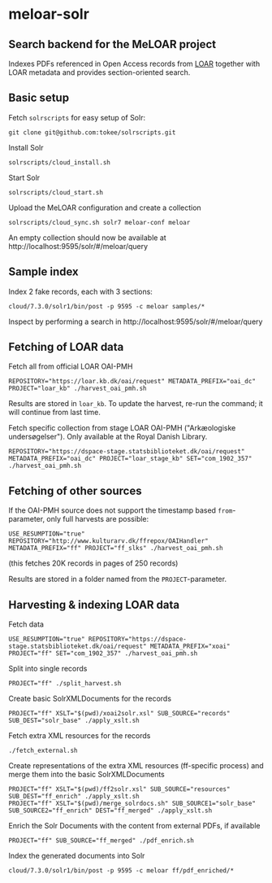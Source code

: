 # meloar-solr

## Search backend for the MeLOAR project

Indexes PDFs referenced in Open Access records from [LOAR](https://loar.kb.dk/) together with LOAR metadata and provides section-oriented search.


## Basic setup

Fetch `solrscripts` for easy setup of Solr:

```
git clone git@github.com:tokee/solrscripts.git
```

Install Solr
```
solrscripts/cloud_install.sh
```

Start Solr
```
solrscripts/cloud_start.sh
```

Upload the MeLOAR configuration and create a collection
```
solrscripts/cloud_sync.sh solr7 meloar-conf meloar
```

An empty collection should now be available at http://localhost:9595/solr/#/meloar/query


## Sample index

Index 2 fake records, each with 3 sections:
```
cloud/7.3.0/solr1/bin/post -p 9595 -c meloar samples/*
```

Inspect by performing a search in http://localhost:9595/solr/#/meloar/query


## Fetching of LOAR data

Fetch all from official LOAR OAI-PMH
```
REPOSITORY="https://loar.kb.dk/oai/request" METADATA_PREFIX="oai_dc" PROJECT="loar_kb" ./harvest_oai_pmh.sh
```
Results are stored in `loar_kb`. To update the harvest, re-run the command; it will continue from last time.


Fetch specific collection from stage LOAR OAI-PMH ("Arkæologiske undersøgelser"). Only available at the Royal Danish Library.
```
REPOSITORY="https://dspace-stage.statsbiblioteket.dk/oai/request" METADATA_PREFIX="oai_dc" PROJECT="loar_stage_kb" SET="com_1902_357" ./harvest_oai_pmh.sh
```


## Fetching of other sources

If the OAI-PMH source does not support the timestamp based `from`-parameter, only full harvests are possible:
```
USE_RESUMPTION="true" REPOSITORY="http://www.kulturarv.dk/ffrepox/OAIHandler" METADATA_PREFIX="ff" PROJECT="ff_slks" ./harvest_oai_pmh.sh
```
(this fetches 20K records in pages of 250 records)

Results are stored in a folder named from the `PROJECT`-parameter.

## Harvesting & indexing LOAR data

Fetch data
```
USE_RESUMPTION="true" REPOSITORY="https://dspace-stage.statsbiblioteket.dk/oai/request" METADATA_PREFIX="xoai" PROJECT="ff" SET="com_1902_357" ./harvest_oai_pmh.sh
```

Split into single records
```
PROJECT="ff" ./split_harvest.sh
```

Create basic SolrXMLDocuments for the records
```
PROJECT="ff" XSLT="$(pwd)/xoai2solr.xsl" SUB_SOURCE="records" SUB_DEST="solr_base" ./apply_xslt.sh
```

Fetch extra XML resources for the records
```
./fetch_external.sh
```

Create representations of the extra XML resources (ff-specific process) and merge them into the basic SolrXMLDocuments
```
PROJECT="ff" XSLT="$(pwd)/ff2solr.xsl" SUB_SOURCE="resources" SUB_DEST="ff_enrich" ./apply_xslt.sh
PROJECT="ff" XSLT="$(pwd)/merge_solrdocs.sh" SUB_SOURCE1="solr_base" SUB_SOURCE2="ff_enrich" DEST="ff_merged" ./apply_xslt.sh
```

Enrich the Solr Documents with the content from external PDFs, if available
```
PROJECT="ff" SUB_SOURCE="ff_merged" ./pdf_enrich.sh
```

Index the generated documents into Solr
```
cloud/7.3.0/solr1/bin/post -p 9595 -c meloar ff/pdf_enriched/*
```
